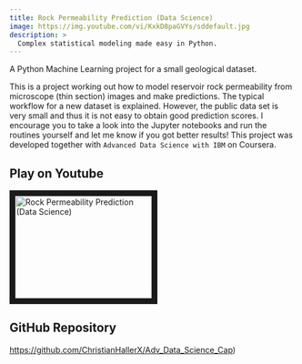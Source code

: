 ```yaml
---
title: Rock Permeability Prediction (Data Science)
image: https://img.youtube.com/vi/KxkD8paGVYs/sddefault.jpg
description: >
  Complex statistical modeling made easy in Python.
---
```


A Python Machine Learning project for a small geological dataset.

This is a project working out how to model reservoir rock permeability from microscope (thin section) images and make predictions. The typical workflow for a new dataset is explained. However, the public data set is very small and thus it is not easy to obtain good prediction scores.
I encourage you to take a look into the Jupyter notebooks and run the routines yourself and let me know if you got better results!
This project was developed together with `Advanced Data Science with IBM` on Coursera.

## Play on Youtube

<a href="http://www.youtube.com/watch?v=KxkD8paGVYs" target="_blank"><img src="http://img.youtube.com/vi/KxkD8paGVYs/0.jpg" alt="Rock Permeability Prediction (Data Science)" width="240" height="180" border="10" /></a>

## GitHub Repository

<a href="https://github.com/ChristianHallerX/Adv_Data_Science_Cap" target="_blank">https://github.com/ChristianHallerX/Adv_Data_Science_Cap)</a>